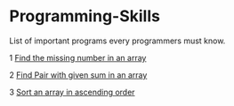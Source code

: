 # Programming-Skills
List of important programs every programmers must know.

1 [Find the missing number in an array](https://github.com/dipaxce/Programming-Skills/blob/master/MISSINGN.c)

2 [Find Pair with given sum in an array](https://github.com/dipaxce/Programming-Skills/blob/master/ARRAY_IN.C)

3 [Sort an array in ascending order](https://github.com/dipaxce/Programming-Skills/blob/master/SORTING.C)
